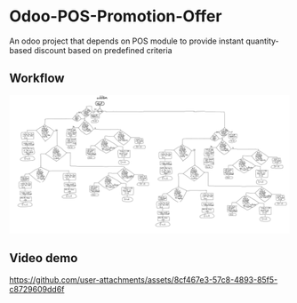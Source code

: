 # Odoo-POS-Promotion-Offer

An odoo project that depends on POS module to provide instant quantity-based discount based on predefined criteria

## Workflow

<picture>
 <img alt="Screenshot1" src="./addition_workflow.jpg">
</picture>

## Video demo

https://github.com/user-attachments/assets/8cf467e3-57c8-4893-85f5-c8729609dd6f
